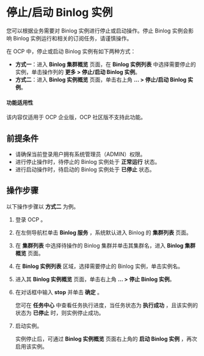 # 停止/启动 Binlog 实例

您可以根据业务需要对 Binlog 实例进行停止或启动操作。停止 Binlog 实例会影响 Binlog 实例运行和相关的订阅任务，请谨慎操作。

在 OCP 中，停止或启动 Binlog 实例有如下两种方式：

* **方式一**：进入 **Binlog 集群概览** 页面，在 **Binlog 实例列表** 中选择需要停止的实例，单击操作列的 **更多 > 停止/启动 Binlog 实例**。
* **方式二**：进入 **Binlog 实例概览** 页面，单击右上角 **... > 停止/启动 Binlog 实例**。

<main id="notice" type='notice'>
<h4>功能适用性</h4>
<p>该内容仅适用于 OCP 企业版，OCP 社区版不支持此功能。</p>
</main>

## 前提条件

* 请确保当前登录用户拥有系统管理员（ADMIN）权限。
* 进行停止操作时，待停止的 Binlog 实例处于 **正常运行** 状态。
* 进行启动操作时，待启动的 Binlog 实例处于 **已停止** 状态。

## 操作步骤

以下操作步骤以 **方式二** 为例。

1. 登录 OCP 。

2. 在左侧导航栏单击 **Binlog 服务** ，系统默认进入 Binlog 的 **集群列表** 页面。

3. 在 **集群列表** 中选择待操作的 Binlog 集群并单击其集群名，进入 **Binlog 集群概览** 页面。

4. 在 **Binlog 实例列表** 区域，选择需要停止的 Binlog 实例，单击实例名。

5. 进入其 **Binlog 实例概览** 页面，单击右上角 **... > 停止 Binlog 实例**。

6. 在对话框中输入 **stop** 并单击 **确定** 。

   您可在 **任务中心** 中查看任务执行进度，当任务状态为 **执行成功** ，且该实例的状态为 **已停止** 时，则实例停止成功。

7. 启动实例。

   实例停止后，可通过 **Binlog 实例概览** 页面右上角的 **启动 Binlog 实例** ，再次启用该实例。
